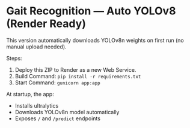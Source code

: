 
# Gait Recognition — Auto YOLOv8 (Render Ready)

This version automatically downloads YOLOv8n weights on first run (no manual upload needed).

Steps:
1. Deploy this ZIP to Render as a new Web Service.
2. Build Command: `pip install -r requirements.txt`
3. Start Command: `gunicorn app:app`

At startup, the app:
- Installs ultralytics
- Downloads YOLOv8n model automatically
- Exposes `/` and `/predict` endpoints

